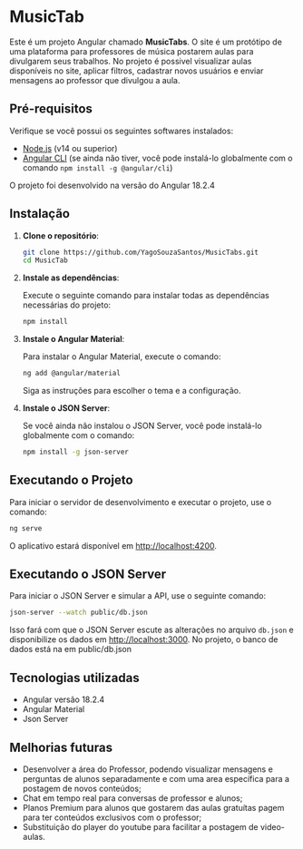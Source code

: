 # MusicTab

Este é um projeto Angular chamado **MusicTabs**. O site é um protótipo de uma plataforma para professores de música postarem aulas para divulgarem seus trabalhos.
No projeto é possivel visualizar aulas disponíveis no site, aplicar filtros, cadastrar novos usuários e enviar mensagens ao professor que divulgou a aula.

## Pré-requisitos

Verifique se você possui os seguintes softwares instalados:

- [Node.js](https://nodejs.org/) (v14 ou superior)
- [Angular CLI](https://angular.io/cli) (se ainda não tiver, você pode instalá-lo globalmente com o comando `npm install -g @angular/cli`)

O projeto foi desenvolvido na versão do Angular 18.2.4

## Instalação

1. **Clone o repositório**:

   ```bash
   git clone https://github.com/YagoSouzaSantos/MusicTabs.git
   cd MusicTab
   ```

2. **Instale as dependências**:

   Execute o seguinte comando para instalar todas as dependências necessárias do projeto:

   ```bash
   npm install
   ```

3. **Instale o Angular Material**:

   Para instalar o Angular Material, execute o comando:

   ```bash
   ng add @angular/material
   ```

   Siga as instruções para escolher o tema e a configuração.

4. **Instale o JSON Server**:

   Se você ainda não instalou o JSON Server, você pode instalá-lo globalmente com o comando:

   ```bash
   npm install -g json-server
   ```

## Executando o Projeto

Para iniciar o servidor de desenvolvimento e executar o projeto, use o comando:

```bash
ng serve
```

O aplicativo estará disponível em [http://localhost:4200](http://localhost:4200).

## Executando o JSON Server

Para iniciar o JSON Server e simular a API, use o seguinte comando:

```bash
json-server --watch public/db.json
```

Isso fará com que o JSON Server escute as alterações no arquivo `db.json` e disponibilize os dados em [http://localhost:3000](http://localhost:3000).
No projeto, o banco de dados está na em public/db.json

## Tecnologias utilizadas
- Angular versão 18.2.4
- Angular Material
- Json Server

## Melhorias futuras
- Desenvolver a área do Professor, podendo visualizar mensagens e perguntas de alunos separadamente e com uma area específica para a postagem de novos conteúdos;
- Chat em tempo real para conversas de professor e alunos;
- Planos Premium para alunos que gostarem das aulas gratuítas pagem para ter conteúdos exclusivos com o professor;
- Substituição do player do youtube para facilitar a postagem de video-aulas.



